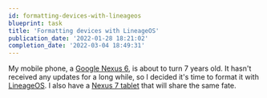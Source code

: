 ```yaml
---
id: formatting-devices-with-lineageos
blueprint: task
title: 'Formatting devices with LineageOS'
publication_date: '2022-01-28 18:21:02'
completion_date: '2022-03-04 18:49:31'
---
```


My mobile phone, a [Google Nexus 6](https://en.wikipedia.org/wiki/Nexus_6), is about to turn 7 years old. It hasn't received any updates for a long while, so I decided it's time to format it with [LineageOS](https://lineageos.org/). I also have a [Nexus 7 tablet](<https://en.wikipedia.org/wiki/Nexus_7_(2013)>) that will share the same fate.
